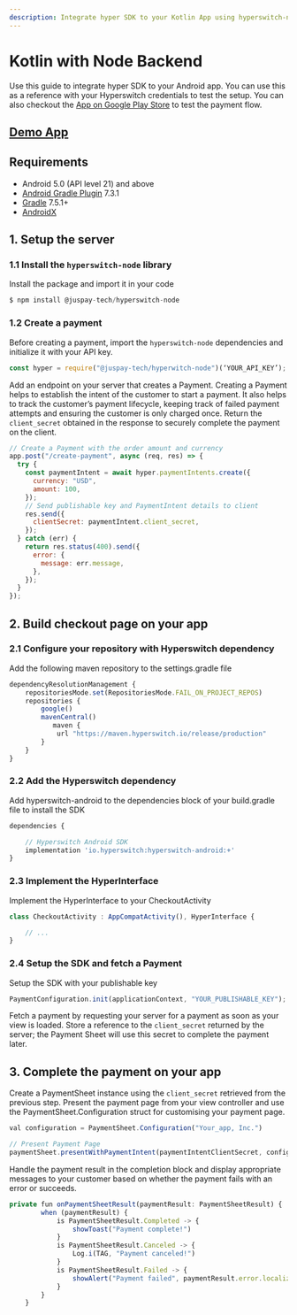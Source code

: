 ```yaml
---
description: Integrate hyper SDK to your Kotlin App using hyperswitch-node
---
```


# Kotlin with Node Backend

Use this guide to integrate hyper SDK to your Android app. You can use this as a reference with your Hyperswitch credentials to test the setup. You can also checkout the [App on Google Play Store](https://play.google.com/store/apps/details?id=io.hyperswitch.hyperecom) to test the payment flow.

## [Demo App](https://github.com/aashu331998/Hyperswitch-Android-Demo-App/archive/refs/heads/main.zip)

## Requirements

* Android 5.0 (API level 21) and above
* [Android Gradle Plugin](https://developer.android.com/studio/releases/gradle-plugin) 7.3.1
* [Gradle](https://gradle.org/releases/) 7.5.1+
* [AndroidX](https://developer.android.com/jetpack/androidx/)

## 1. Setup the server

### 1.1 Install the `hyperswitch-node` library

Install the package and import it in your code

```js
$ npm install @juspay-tech/hyperswitch-node
```

### 1.2 Create a payment

Before creating a payment, import the `hyperswitch-node` dependencies and initialize it with your API key.

```js
const hyper = require("@juspay-tech/hyperwitch-node")(‘YOUR_API_KEY’);
```

Add an endpoint on your server that creates a Payment. Creating a Payment helps to establish the intent of the customer to start a payment. It also helps to track the customer’s payment lifecycle, keeping track of failed payment attempts and ensuring the customer is only charged once. Return the `client_secret` obtained in the response to securely complete the payment on the client.

```js
// Create a Payment with the order amount and currency
app.post("/create-payment", async (req, res) => {
  try {
    const paymentIntent = await hyper.paymentIntents.create({
      currency: "USD",
      amount: 100,
    });
    // Send publishable key and PaymentIntent details to client
    res.send({
      clientSecret: paymentIntent.client_secret,
    });
  } catch (err) {
    return res.status(400).send({
      error: {
        message: err.message,
      },
    });
  }
});
```

## 2. Build checkout page on your app

### 2.1 Configure your repository with Hyperswitch dependency

Add the following maven repository to the settings.gradle file

```js
dependencyResolutionManagement {
    repositoriesMode.set(RepositoriesMode.FAIL_ON_PROJECT_REPOS)
    repositories {
        google()
        mavenCentral()
           maven {
            url "https://maven.hyperswitch.io/release/production"
        }
    }
}
```

### 2.2 Add the Hyperswitch dependency

Add hyperswitch-android to the dependencies block of your build.gradle file to install the SDK

```js
dependencies {

    // Hyperswitch Android SDK
    implementation 'io.hyperswitch:hyperswitch-android:+'
}
```

### 2.3 Implement the HyperInterface

Implement the HyperInterface to your CheckoutActivity

```js
class CheckoutActivity : AppCompatActivity(), HyperInterface {

    // ...
}

```

### 2.4 Setup the SDK and fetch a Payment

Setup the SDK with your publishable key

```js
PaymentConfiguration.init(applicationContext, "YOUR_PUBLISHABLE_KEY");
```

Fetch a payment by requesting your server for a payment as soon as your view is loaded. Store a reference to the `client_secret` returned by the server; the Payment Sheet will use this secret to complete the payment later.

## 3. Complete the payment on your app

Create a PaymentSheet instance using the `client_secret` retrieved from the previous step. Present the payment page from your view controller and use the PaymentSheet.Configuration struct for customising your payment page.

```js
val configuration = PaymentSheet.Configuration("Your_app, Inc.")

// Present Payment Page
paymentSheet.presentWithPaymentIntent(paymentIntentClientSecret, configuration)
```

Handle the payment result in the completion block and display appropriate messages to your customer based on whether the payment fails with an error or succeeds.

```js
private fun onPaymentSheetResult(paymentResult: PaymentSheetResult) {
        when (paymentResult) {
            is PaymentSheetResult.Completed -> {
                showToast("Payment complete!")
            }
            is PaymentSheetResult.Canceled -> {
                Log.i(TAG, "Payment canceled!")
            }
            is PaymentSheetResult.Failed -> {
                showAlert("Payment failed", paymentResult.error.localizedMessage)
            }
        }
    }
```
